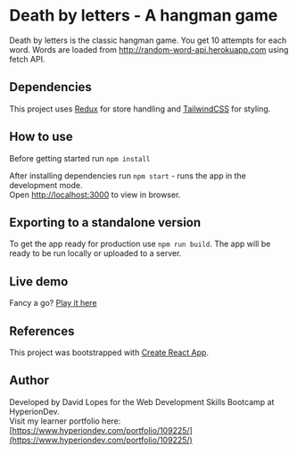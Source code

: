 # Death by letters - A hangman game

Death by letters is the classic hangman game. You get 10 attempts for each word. Words are loaded from http://random-word-api.herokuapp.com using fetch API.

## Dependencies

This project uses [Redux](https://www.npmjs.com/package/@reduxjs/toolkit) for store handling and [TailwindCSS](https://www.npmjs.com/package/tailwindcss) for styling.

## How to use

Before getting started run `npm install`

After installing dependencies run `npm start` - runs the app in the development mode.\
Open [http://localhost:3000](http://localhost:3000) to view in browser.

## Exporting to a standalone version

To get the app ready for production use `npm run build`. The app will be ready to be run locally or uploaded to a server. 

## Live demo

Fancy a go? [Play it here](https://main.d2aqd909m5qzb9.amplifyapp.com)

## References

This project was bootstrapped with [Create React App](https://github.com/facebook/create-react-app).

## Author

Developed by David Lopes for the Web Development Skills Bootcamp at HyperionDev. \
Visit my learner portfolio here: [https://www.hyperiondev.com/portfolio/109225/](https://www.hyperiondev.com/portfolio/109225/)
